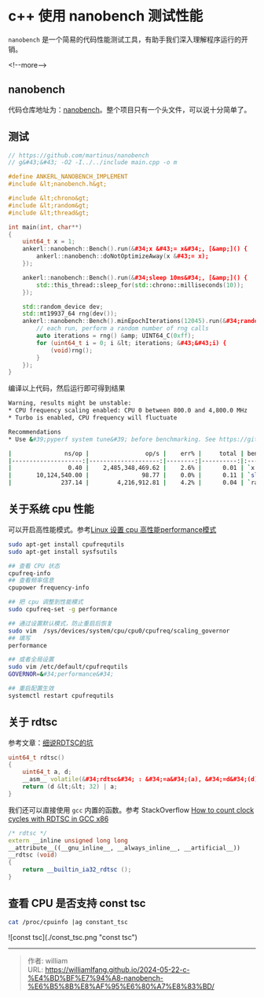 # c&#43;&#43; 使用 nanobench 测试性能


`nanobench` 是一个简易的代码性能测试工具，有助手我们深入理解程序运行的开销。

&lt;!--more--&gt;

## nanobench

代码仓库地址为：[nanobench](https://github.com/martinus/nanobench)。整个项目只有一个头文件，可以说十分简单了。

## 测试

```c&#43;&#43;
// https://github.com/martinus/nanobench
// g&#43;&#43; -O2 -I../../include main.cpp -o m

#define ANKERL_NANOBENCH_IMPLEMENT
#include &lt;nanobench.h&gt;

#include &lt;chrono&gt;
#include &lt;random&gt;
#include &lt;thread&gt;

int main(int, char**)
{
    uint64_t x = 1;
    ankerl::nanobench::Bench().run(&#34;x &#43;= x&#34;, [&amp;]() {
        ankerl::nanobench::doNotOptimizeAway(x &#43;= x);
    });

    ankerl::nanobench::Bench().run(&#34;sleep 10ms&#34;, [&amp;]() {
        std::this_thread::sleep_for(std::chrono::milliseconds(10));
    });

    std::random_device dev;
    std::mt19937_64 rng(dev());
    ankerl::nanobench::Bench().minEpochIterations(12045).run(&#34;random fluctuations&#34;, [&amp;]() {
        // each run, perform a random number of rng calls
        auto iterations = rng() &amp; UINT64_C(0xff);
        for (uint64_t i = 0; i &lt; iterations; &#43;&#43;i) {
            (void)rng();
        }
    });
}
```

编译以上代码，然后运行即可得到结果

```bash
Warning, results might be unstable:
* CPU frequency scaling enabled: CPU 0 between 800.0 and 4,800.0 MHz
* Turbo is enabled, CPU frequency will fluctuate

Recommendations
* Use &#39;pyperf system tune&#39; before benchmarking. See https://github.com/psf/pyperf

|               ns/op |                op/s |    err% |     total | benchmark
|--------------------:|--------------------:|--------:|----------:|:----------
|                0.40 |    2,485,348,469.62 |    2.6% |      0.01 | `x &#43;= x`
|       10,124,540.00 |               98.77 |    0.0% |      0.11 | `sleep 10ms`
|              237.14 |        4,216,912.81 |    4.2% |      0.04 | `random fluctuations`
```

## 关于系统 cpu 性能

可以开启高性能模式。参考[Linux 设置 cpu 高性能performance模式](https://williamlfang.github.io/2023-06-18-linux-%E8%AE%BE%E7%BD%AE-cpu-%E9%AB%98%E6%80%A7%E8%83%BDperformance%E6%A8%A1%E5%BC%8F/)

```bash
sudo apt-get install cpufrequtils
sudo apt-get install sysfsutils

## 查看 CPU 状态
cpufreq-info
## 查看频率信息
cpupower frequency-info

## 把 cpu 调整到性能模式
sudo cpufreq-set -g performance

## 通过设置默认模式，防止重启后恢复
sudo vim  /sys/devices/system/cpu/cpu0/cpufreq/scaling_governor
## 填写
performance

## 或者全局设置
sudo vim /etc/default/cpufrequtils
GOVERNOR=&#34;performance&#34;

## 重启配置生效
systemctl restart cpufrequtils
```

## 关于 rdtsc

参考文章：[细说RDTSC的坑](http://www.wangkaixuan.tech/?p=901)

```c&#43;&#43;
uint64_t rdtsc()
{
    uint64_t a, d;
    __asm__ volatile(&#34;rdtsc&#34; : &#34;=a&#34;(a), &#34;=d&#34;(d));
    return (d &lt;&lt; 32) | a;
}
```

我们还可以直接使用 `gcc` 内置的函数。参考 StackOverflow [How to count clock cycles with RDTSC in GCC x86](https://stackoverflow.com/questions/9887839/how-to-count-clock-cycles-with-rdtsc-in-gcc-x86)

```c&#43;&#43;
/* rdtsc */
extern __inline unsigned long long
__attribute__((__gnu_inline__, __always_inline__, __artificial__))
__rdtsc (void)
{
    return __builtin_ia32_rdtsc ();
}
```

## 查看 CPU 是否支持 const tsc

```bash
cat /proc/cpuinfo |ag constant_tsc
```

![const tsc](./const_tsc.png &#34;const tsc&#34;)


---

> 作者: william  
> URL: https://williamlfang.github.io/2024-05-22-c-%E4%BD%BF%E7%94%A8-nanobench-%E6%B5%8B%E8%AF%95%E6%80%A7%E8%83%BD/  

